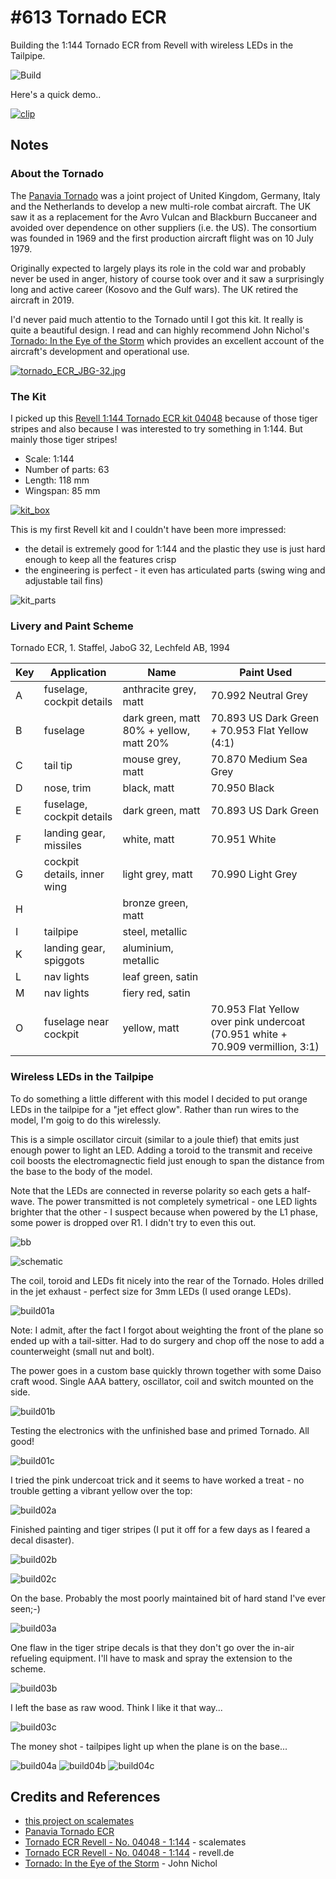 # #613 Tornado ECR

Building the 1:144 Tornado ECR from Revell with wireless LEDs in the Tailpipe.

![Build](./assets/TornadoECR_build.jpg?raw=true)

Here's a quick demo..

[![clip](https://img.youtube.com/vi/2ga6ZbmDSCU/0.jpg)](https://www.youtube.com/watch?v=2ga6ZbmDSCU)

## Notes

### About the Tornado

The [Panavia Tornado](https://en.wikipedia.org/wiki/Panavia_Tornado#ECR)
was a joint project of United Kingdom, Germany, Italy and the Netherlands to develop a new multi-role combat aircraft.
The UK saw it as a replacement for the Avro Vulcan and Blackburn Buccaneer and avoided over dependence on other suppliers (i.e. the US).
The consortium was founded in 1969 and the first production aircraft flight was on 10 July 1979.

Originally expected to largely plays its role in the cold war and probably never be used in anger, history of course took over and it saw a
surprisingly long and active career (Kosovo and the Gulf wars). The UK retired the aircraft in 2019.

I'd never paid much attentio to the Tornado until I got this kit. It really is quite a beautiful design.
I read and can highly recommend John Nichol's
[Tornado: In the Eye of the Storm](https://www.goodreads.com/book/show/55318695-tornado)
which provides an excellent account of the aircraft's development and operational use.

[![tornado_ECR_JBG-32.jpg](./assets/tornado_ECR_JBG-32.jpg?raw=true)](https://upload.wikimedia.org/wikipedia/commons/2/2a/Tornado_ECR_JBG-32_NATO_Tiger_Meet_2011_Cambrai_%285808438509%29.jpg)

### The Kit

I picked up this [Revell 1:144 Tornado ECR kit 04048](https://www.revell.de/en/produkte/modellbau/flugzeuge/militaer-modern-revell/tornado-ecr.html)
because of those tiger stripes and also because I was interested to try something in 1:144. But mainly those tiger stripes!

* Scale: 1:144
* Number of parts: 63
* Length: 118 mm
* Wingspan: 85 mm

[![kit_box](./assets/kit_box.jpg?raw=true)](https://www.revell.de/en/produkte/modellbau/flugzeuge/militaer-modern-revell/tornado-ecr.html)

This is my first Revell kit and I couldn't have been more impressed:

* the detail is extremely good for 1:144 and the plastic they use is just hard enough to keep all the features crisp
* the engineering is perfect - it even has articulated parts (swing wing and adjustable tail fins)

![kit_parts](./assets/kit_parts.jpg?raw=true)

### Livery and Paint Scheme

Tornado ECR, 1. Staffel, JaboG 32, Lechfeld AB, 1994

| Key | Application                 | Name                                    | Paint Used |
|-----|-----------------------------|-----------------------------------------|------------|
| A   | fuselage, cockpit details   | anthracite grey, matt                   | 70.992 Neutral Grey |
| B   | fuselage                    | dark green, matt 80% + yellow, matt 20% | 70.893 US Dark Green + 70.953 Flat Yellow (4:1) |
| C   | tail tip                    | mouse grey, matt                        | 70.870 Medium Sea Grey |
| D   | nose, trim                  | black, matt                             | 70.950 Black |
| E   | fuselage, cockpit details   | dark green, matt                        | 70.893 US Dark Green |
| F   | landing gear, missiles      | white, matt                             | 70.951 White |
| G   | cockpit details, inner wing | light grey, matt                        | 70.990 Light Grey |
| H   |                             | bronze green, matt                      | |
| I   | tailpipe                    | steel, metallic                         | |
| K   | landing gear, spiggots      | aluminium, metallic                     | |
| L   | nav lights                  | leaf green, satin                       | |
| M   | nav lights                  | fiery red, satin                        | |
| O   | fuselage near cockpit       | yellow, matt                            | 70.953 Flat Yellow over pink undercoat (70.951 white + 70.909 vermillion, 3:1) |


### Wireless LEDs in the Tailpipe

To do something a little different with this model I decided to put orange LEDs in the tailpipe for a "jet effect glow".
Rather than run wires to the model, I'm goig to do this wirelessly.

This is a simple oscillator circuit (similar to a joule thief) that emits just enough power to light an LED.
Adding a toroid to the transmit and receive coil boosts the electromagnectic field just enough to span the distance from the base to the body of the model.

Note that the LEDs are connected in reverse polarity so each gets a half-wave. The power transmitted is not completely symetrical - one LED lights brighter that the other - I suspect because when powered by the L1 phase, some power is dropped over R1. I didn't try to even this out.

![bb](./assets/TornadoECR_bb.jpg?raw=true)

![schematic](./assets/TornadoECR_schematic.jpg?raw=true)

The coil, toroid and LEDs fit nicely into the rear of the Tornado. Holes drilled in the jet exhaust - perfect size for 3mm LEDs (I used orange LEDs).

![build01a](./assets/build01a.jpg?raw=true)

Note: I admit, after the fact I forgot about weighting the front of the plane so ended up with a tail-sitter.
Had to do surgery and chop off the nose to add a counterweight (small nut and bolt).

The power goes in a custom base quickly thrown together with some Daiso craft wood. Single AAA battery, oscillator, coil and switch mounted on the side.

![build01b](./assets/build01b.jpg?raw=true)

Testing the electronics with the unfinished base and primed Tornado. All good!

![build01c](./assets/build01c.jpg?raw=true)

I tried the pink undercoat trick and it seems to have worked a treat - no trouble getting a vibrant yellow over the top:

![build02a](./assets/build02a.jpg?raw=true)

Finished painting and tiger stripes (I put it off for a few days as I feared a decal disaster).

![build02b](./assets/build02b.jpg?raw=true)

![build02c](./assets/build02c.jpg?raw=true)

On the base. Probably the most poorly maintained bit of hard stand I've ever seen;-)

![build03a](./assets/build03a.jpg?raw=true)

One flaw in the tiger stripe decals is that they don't go over the in-air refueling equipment. I'll have to mask and spray the extension to the scheme.

![build03b](./assets/build03b.jpg?raw=true)

I left the base as raw wood. Think I like it that way...

![build03c](./assets/build03c.jpg?raw=true)

The money shot - tailpipes light up when the plane is on the base...

![build04a](./assets/build04a.jpg?raw=true)
![build04b](./assets/build04b.jpg?raw=true)
![build04c](./assets/build04c.jpg?raw=true)

## Credits and References

* [this project on scalemates](https://www.scalemates.com/profiles/mate.php?id=74137&p=projects&project=115212)
* [Panavia Tornado ECR](https://en.wikipedia.org/wiki/Panavia_Tornado#ECR)
* [Tornado ECR Revell - No. 04048 - 1:144](https://www.scalemates.com/kits/revell-04048-tornado-ecr--104311) - scalemates
* [Tornado ECR Revell - No. 04048 - 1:144](https://www.revell.de/en/produkte/modellbau/flugzeuge/militaer-modern-revell/tornado-ecr.html) - revell.de
* [Tornado: In the Eye of the Storm](https://www.goodreads.com/book/show/55318695-tornado) - John Nichol
